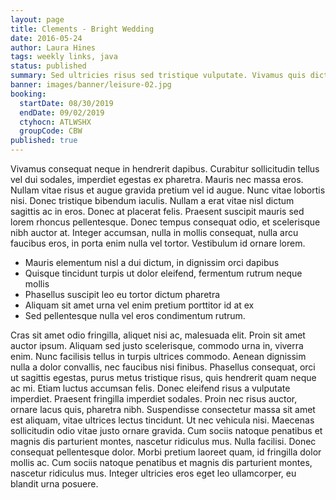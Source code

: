 ```yaml
---
layout: page
title: Clements - Bright Wedding
date: 2016-05-24
author: Laura Hines
tags: weekly links, java
status: published
summary: Sed ultricies risus sed tristique vulputate. Vivamus quis dictum.
banner: images/banner/leisure-02.jpg
booking:
  startDate: 08/30/2019
  endDate: 09/02/2019
  ctyhocn: ATLWSHX
  groupCode: CBW
published: true
---
```

Vivamus consequat neque in hendrerit dapibus. Curabitur sollicitudin tellus vel dui sodales, imperdiet egestas ex pharetra. Mauris nec massa eros. Nullam vitae risus et augue gravida pretium vel id augue. Nunc vitae lobortis nisi. Donec tristique bibendum iaculis. Nullam a erat vitae nisl dictum sagittis ac in eros. Donec at placerat felis. Praesent suscipit mauris sed lorem rhoncus pellentesque. Donec tempus consequat odio, et scelerisque nibh auctor at. Integer accumsan, nulla in mollis consequat, nulla arcu faucibus eros, in porta enim nulla vel tortor. Vestibulum id ornare lorem.

* Mauris elementum nisl a dui dictum, in dignissim orci dapibus
* Quisque tincidunt turpis ut dolor eleifend, fermentum rutrum neque mollis
* Phasellus suscipit leo eu tortor dictum pharetra
* Aliquam sit amet urna vel enim pretium porttitor id at ex
* Sed pellentesque nulla vel eros condimentum rutrum.

Cras sit amet odio fringilla, aliquet nisi ac, malesuada elit. Proin sit amet auctor ipsum. Aliquam sed justo scelerisque, commodo urna in, viverra enim. Nunc facilisis tellus in turpis ultrices commodo. Aenean dignissim nulla a dolor convallis, nec faucibus nisi finibus. Phasellus consequat, orci ut sagittis egestas, purus metus tristique risus, quis hendrerit quam neque ac mi. Etiam luctus accumsan felis. Donec eleifend risus a vulputate imperdiet. Praesent fringilla imperdiet sodales. Proin nec risus auctor, ornare lacus quis, pharetra nibh. Suspendisse consectetur massa sit amet est aliquam, vitae ultrices lectus tincidunt. Ut nec vehicula nisi.
Maecenas sollicitudin odio vitae justo ornare gravida. Cum sociis natoque penatibus et magnis dis parturient montes, nascetur ridiculus mus. Nulla facilisi. Donec consequat pellentesque dolor. Morbi pretium laoreet quam, id fringilla dolor mollis ac. Cum sociis natoque penatibus et magnis dis parturient montes, nascetur ridiculus mus. Integer ultricies eros eget leo ullamcorper, eu blandit urna posuere.
